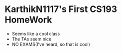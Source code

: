# KarthikN1117's First CS193 HomeWork

- Seems like a cool class
- The TAs seem nice
- NO EXAMS(I've heard, so that is cool)
